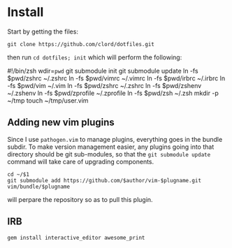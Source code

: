 # Install

Start by getting the files:

	git clone https://github.com/clord/dotfiles.git


then run `cd dotfiles; init` which will perform the following:

   #!/bin/zsh
   wdir=`pwd`
   git submodule init
   git submodule update
   ln -fs $pwd/zshrc ~/.zshrc
   ln -fs $pwd/vimrc ~/.vimrc
   ln -fs $pwd/irbrc ~/.irbrc
   ln -fs $pwd/vim ~/.vim
   ln -fs $pwd/zshrc ~/.zshrc
   ln -fs $pwd/zshenv ~/.zshenv
   ln -fs $pwd/zprofile ~/.zprofile
   ln -fs $pwd/zsh ~/.zsh
   mkdir -p ~/tmp
   touch ~/tmp/user.vim

## Adding new vim plugins

Since I use `pathogen.vim` to manage plugins, everything goes in the bundle subdir. To make version management easier, 
any plugins going into that directory should be git sub-modules, so that the `git submodule update` command will 
take care of upgrading components.

	cd ~/$1
	git submodule add https://github.com/$author/vim-$plugname.git vim/bundle/$plugname

will perpare the repository so as to pull this plugin.

## IRB


	gem install interactive_editor awesome_print
